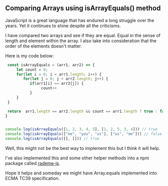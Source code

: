 ## Comparing Arrays using isArrayEquals() method



JavaScript is a great language that has endured a long struggle over the years. Yet it continues to shine despite all the criticisms. 

I have compared two arrays and see if they are equal. Equal in the sense of length and element within the array. I also take into consideration that the order of the elements doesn't matter.

Here is my code below: 
```js 
 const isArrayEquals = (arr1, arr2) => {
     let count = 0;
     for(let i = 0; i < arr1.length; i++) {
        for(let j = 0; j < arr2.length; j++) {
           if(arr1[i] == arr2[j]) {
                count++
           }
     }   
 }

 return  arr1.length == arr2.length && count == arr1.length ? true : false;
}


console.log(isArrayEquals([1, 2, 3, 4, 5], [1, 2, 5, 3, 4])) // true
console.log(isArrayEquals(["me", "you", "us"], ["us", "me"])) // false
console.log(isArrayEquals([], [])) // true
```
Well, this might not be the best way to implement this but I think it will help.

I've also implemented this and some other helper methods into a npm package called [rademe-js](https://www.npmjs.com/package/rademe-js).

Hope it helps and someday we might have Array.equals implemented into ECMA TC39 specification.